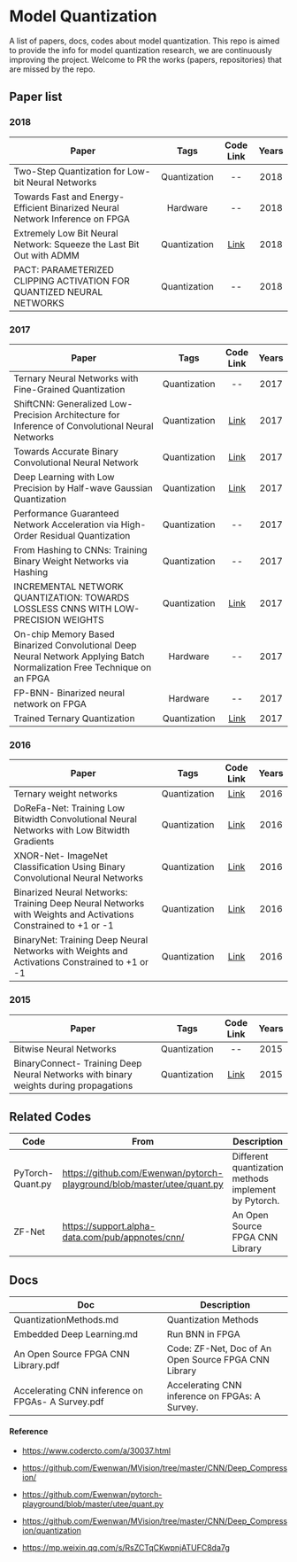 # Model Quantization



A list of papers, docs, codes about model quantization. This repo is aimed to provide the info for model quantization research, we are continuously improving the project. Welcome to PR the works (papers, repositories) that are missed by the repo.



## Paper list

### 2018

| Paper                                                        | Tags         | Code Link                                                    | Years |
| ------------------------------------------------------------ | :----------: | :----------------------------------------------------------: | :---: |
| Two-Step Quantization for Low-bit Neural Networks            | Quantization | --                                                      | 2018  |
| Towards Fast and Energy-Efficient Binarized Neural Network Inference on FPGA | Hardware     | --                                                         | 2018  |
| Extremely Low Bit Neural Network: Squeeze the Last Bit Out with ADMM | Quantization | [Link](http://web.stanford.edu/~boyd/admm.html)                      | 2018  |
| PACT: PARAMETERIZED CLIPPING ACTIVATION FOR QUANTIZED NEURAL NETWORKS | Quantization | --                                                         | 2018  |

### 2017

| Paper                                                        | Tags         | Code Link                                                    | Years |
| ------------------------------------------------------------ | :----------: | :----------------------------------------------------------: | :---: |
| Ternary Neural Networks with Fine-Grained Quantization | Quantization | -- | 2017 |
| ShiftCNN: Generalized Low-Precision Architecture for Inference of Convolutional Neural Networks | Quantization | [Link](https://github.com/Ewenwan/caffe-quant-shiftcnn)              | 2017  |
| Towards Accurate Binary Convolutional Neural Network         | Quantization | [Link](https://github.com/layog/Accurate-Binary-Convolution-Network) | 2017  |
| Deep Learning with Low Precision by Half-wave Gaussian Quantization | Quantization | [Link](https://github.com/zhaoweicai/hwgq)                           | 2017  |
| Performance Guaranteed Network Acceleration via High-Order Residual Quantization | Quantization | --                                                         | 2017  |
| From Hashing to CNNs: Training Binary Weight Networks via Hashing | Quantization | --                                                         | 2017  |
| INCREMENTAL NETWORK QUANTIZATION: TOWARDS LOSSLESS CNNS WITH LOW-PRECISION WEIGHTS | Quantization | [Link](https://github.com/Zhouaojun/Incremental-Network-Quantization) | 2017  |
| On-chip Memory Based Binarized Convolutional Deep Neural Network Applying Batch Normalization Free Technique on an FPGA | Hardware     | --                                                         | 2017  |
| FP-BNN- Binarized neural network on FPGA                     | Hardware     | --                                                         | 2017  |
| Trained Ternary Quantization | Quantization | [Link](https://github.com/TropComplique/trained-ternary-quantization) | 2017 |

### 2016

| Paper                                                        | Tags         | Code Link                                                    | Years |
| ------------------------------------------------------------ | :----------: | :----------------------------------------------------------: | :---: |
| Ternary weight networks | Quantization | [Link](https://github.com/fengfu-chris/caffe-twns) | 2016 |
| DoReFa-Net: Training Low Bitwidth Convolutional Neural Networks with Low Bitwidth Gradients | Quantization | [Link](https://github.com/tensorpack/tensorpack/tree/master/examples/DoReFa-Net) | 2016 |
| XNOR-Net- ImageNet Classification Using Binary Convolutional Neural Networks | Quantization | [Link](https://github.com/allenai/XNOR-Net)                         | 2016  |
| Binarized Neural Networks: Training Deep Neural Networks with Weights and Activations Constrained to +1 or -1 | Quantization | [Link](https://github.com/itayhubara/BinaryNet)                      | 2016  |
| BinaryNet: Training Deep Neural Networks with Weights and Activations Constrained to +1 or -1 | Quantization | [Link](https://github.com/MatthieuCourbariaux/BinaryNet)             | 2016  |

### 2015

| Paper                                                        | Tags         | Code Link                                                    | Years |
| ------------------------------------------------------------ | :----------: | :----------------------------------------------------------: | :---: |
| Bitwise Neural Networks | Quantization | -- | 2015 |
| BinaryConnect- Training Deep Neural Networks with binary weights during propagations | Quantization | [Link](https://github.com/MatthieuCourbariaux/BinaryConnect)         | 2015  |



## Related Codes

| Code             | From                                                         | Description                                          |
| ---------------- | ------------------------------------------------------------ | ---------------------------------------------------- |
| PyTorch-Quant.py | https://github.com/Ewenwan/pytorch-playground/blob/master/utee/quant.py | Different quantization methods implement by Pytorch. |
| ZF-Net           | https://support.alpha-data.com/pub/appnotes/cnn/             | An Open Source FPGA CNN Library                      |



## Docs

| Doc                                               | Description                                          |
| ------------------------------------------------- | ---------------------------------------------------- |
| QuantizationMethods.md                            | Quantization Methods                                 |
| Embedded Deep Learning.md                         | Run BNN in FPGA                                      |
| An Open Source FPGA CNN Library.pdf               | Code: ZF-Net, Doc of An Open Source FPGA CNN Library |
| Accelerating CNN inference on FPGAs- A Survey.pdf | Accelerating CNN inference on FPGAs: A Survey.       |



#### Reference

* https://www.codercto.com/a/30037.html

*  https://github.com/Ewenwan/MVision/tree/master/CNN/Deep_Compression/

* https://github.com/Ewenwan/pytorch-playground/blob/master/utee/quant.py

* https://github.com/Ewenwan/MVision/tree/master/CNN/Deep_Compression/quantization

* https://mp.weixin.qq.com/s/RsZCTqCKwpnjATUFC8da7g